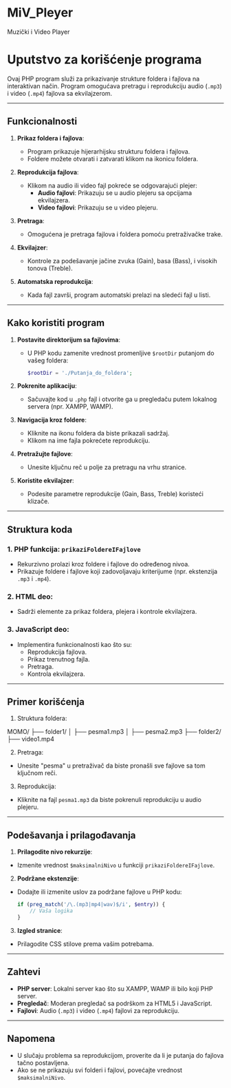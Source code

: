 # MiV_Pleyer
Muzički i Video Player

# Uputstvo za korišćenje programa

Ovaj PHP program služi za prikazivanje strukture foldera i fajlova na interaktivan način. Program omogućava pretragu i reprodukciju audio (`.mp3`) i video (`.mp4`) fajlova sa ekvilajzerom.

---

## Funkcionalnosti

1. **Prikaz foldera i fajlova**:
   - Program prikazuje hijerarhijsku strukturu foldera i fajlova.
   - Foldere možete otvarati i zatvarati klikom na ikonicu foldera.

2. **Reprodukcija fajlova**:
   - Klikom na audio ili video fajl pokreće se odgovarajući plejer:
     - **Audio fajlovi**: Prikazuju se u audio plejeru sa opcijama ekvilajzera.
     - **Video fajlovi**: Prikazuju se u video plejeru.

3. **Pretraga**:
   - Omogućena je pretraga fajlova i foldera pomoću pretraživačke trake.

4. **Ekvilajzer**:
   - Kontrole za podešavanje jačine zvuka (Gain), basa (Bass), i visokih tonova (Treble).

5. **Automatska reprodukcija**:
   - Kada fajl završi, program automatski prelazi na sledeći fajl u listi.

---

## Kako koristiti program

1. **Postavite direktorijum sa fajlovima**:
   - U PHP kodu zamenite vrednost promenljive `$rootDir` putanjom do vašeg foldera:
     ```php
     $rootDir = './Putanja_do_foldera';
     ```

2. **Pokrenite aplikaciju**:
   - Sačuvajte kod u `.php` fajl i otvorite ga u pregledaču putem lokalnog servera (npr. XAMPP, WAMP).

3. **Navigacija kroz foldere**:
   - Kliknite na ikonu foldera da biste prikazali sadržaj.
   - Klikom na ime fajla pokrećete reprodukciju.

4. **Pretražujte fajlove**:
   - Unesite ključnu reč u polje za pretragu na vrhu stranice.

5. **Koristite ekvilajzer**:
   - Podesite parametre reprodukcije (Gain, Bass, Treble) koristeći klizače.

---

## Struktura koda

### 1. **PHP funkcija**: `prikaziFoldereIFajlove`
- Rekurzivno prolazi kroz foldere i fajlove do određenog nivoa.
- Prikazuje foldere i fajlove koji zadovoljavaju kriterijume (npr. ekstenzija `.mp3` i `.mp4`).

### 2. **HTML deo**:
- Sadrži elemente za prikaz foldera, plejera i kontrole ekvilajzera.

### 3. **JavaScript deo**:
- Implementira funkcionalnosti kao što su:
  - Reprodukcija fajlova.
  - Prikaz trenutnog fajla.
  - Pretraga.
  - Kontrola ekvilajzera.

---

## Primer korišćenja

1. Struktura foldera:

MOMO/ ├── folder1/ │ ├── pesma1.mp3 │ ├── pesma2.mp3 ├── folder2/ ├── video1.mp4

2. Pretraga:
- Unesite "pesma" u pretraživač da biste pronašli sve fajlove sa tom ključnom reči.

3. Reprodukcija:
- Kliknite na fajl `pesma1.mp3` da biste pokrenuli reprodukciju u audio plejeru.

---

## Podešavanja i prilagođavanja

1. **Prilagodite nivo rekurzije**:
- Izmenite vrednost `$maksimalniNivo` u funkciji `prikaziFoldereIFajlove`.

2. **Podržane ekstenzije**:
- Dodajte ili izmenite uslov za podržane fajlove u PHP kodu:
  ```php
  if (preg_match('/\.(mp3|mp4|wav)$/i', $entry)) {
      // Vaša logika
  }
  ```

3. **Izgled stranice**:
- Prilagodite CSS stilove prema vašim potrebama.

---

## Zahtevi

- **PHP server**: Lokalni server kao što su XAMPP, WAMP ili bilo koji PHP server.
- **Pregledač**: Moderan pregledač sa podrškom za HTML5 i JavaScript.
- **Fajlovi**: Audio (`.mp3`) i video (`.mp4`) fajlovi za reprodukciju.

---

## Napomena

- U slučaju problema sa reprodukcijom, proverite da li je putanja do fajlova tačno postavljena.
- Ako se ne prikazuju svi folderi i fajlovi, povećajte vrednost `$maksimalniNivo`.
